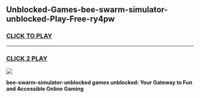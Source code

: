 
## Unblocked-Games-bee-swarm-simulator-unblocked-Play-Free-ry4pw
<h3>
<a href="https://premium76.site?title=bee-swarm-simulator-unblocked&ref=19M">CLICK TO PLAY</a></h3>
<hr>

<h3>
<a href="https://premium76.site?title=bee-swarm-simulator-unblocked&ref=19M">CLICK 2 PLAY</a>
  
</h3>

<a href="https://premium76.site?title=bee-swarm-simulator-unblocked&ref=19M"><img src="https://clearcache.store/games.png"></a>


**bee-swarm-simulator-unblocked games unblocked: Your Gateway to Fun and Accessible Online Gaming**

